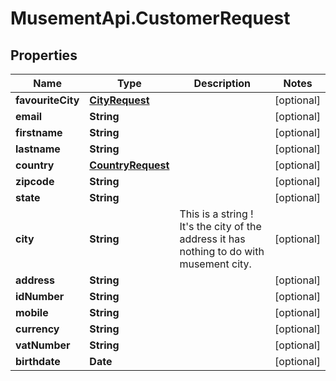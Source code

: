 # MusementApi.CustomerRequest

## Properties
Name | Type | Description | Notes
------------ | ------------- | ------------- | -------------
**favouriteCity** | [**CityRequest**](CityRequest.md) |  | [optional] 
**email** | **String** |  | [optional] 
**firstname** | **String** |  | [optional] 
**lastname** | **String** |  | [optional] 
**country** | [**CountryRequest**](CountryRequest.md) |  | [optional] 
**zipcode** | **String** |  | [optional] 
**state** | **String** |  | [optional] 
**city** | **String** | This is a string ! It&#39;s the city of the address it has nothing to do with musement city. | [optional] 
**address** | **String** |  | [optional] 
**idNumber** | **String** |  | [optional] 
**mobile** | **String** |  | [optional] 
**currency** | **String** |  | [optional] 
**vatNumber** | **String** |  | [optional] 
**birthdate** | **Date** |  | [optional] 


